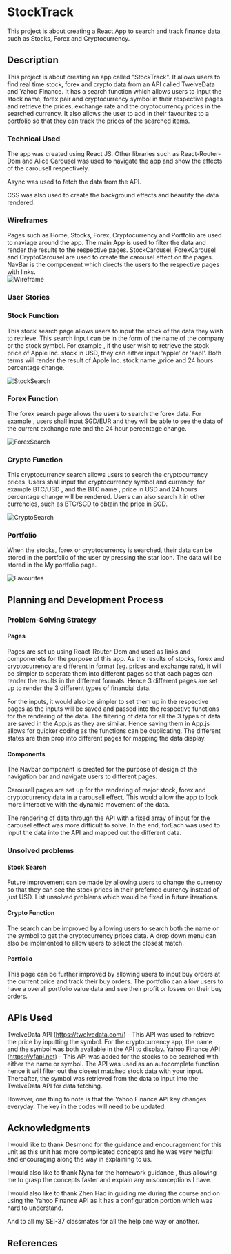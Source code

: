 # StockTrack

This project is about creating a React App to search and track finance data such as Stocks, Forex and Cryptocurrency.

## Description

This project is about creating an app called "StockTrack". It allows users to find real time stock, forex and crypto data from an API called TwelveData and Yahoo Finance. It has a search function which allows users to input the stock name, forex pair and cryptocurrency symbol in their respective pages and retrieve the prices, exchange rate and the cryptocurrency prices in the searched currency. It also allows the user to add in their favourites to a portfolio so that they can track the prices of the searched items.

### Technical Used

The app was created using React JS. Other libraries such as React-Router-Dom and Alice Carousel was used to navigate the app and show the effects of the carousell respectively.

Async was used to fetch the data from the API.

CSS was also used to create the background effects and beautify the data rendered.

### Wireframes

Pages such as Home, Stocks, Forex, Cryptocurrency and Portfolio are used to naviage around the app. The main App is used to filter the data and render the results to the respective pages. StockCarousel, ForexCarousel and CryptoCarousel are used to create the carousel effect on the pages. NavBar is the compoenent which directs the users to the respective pages with links.  
![Wireframe](https://i.ibb.co/Bw0tVzx/Screenshot-2022-07-01-at-3-03-29-PM.png)

### User Stories

### Stock Function

This stock search page allows users to input the stock of the data they wish to retrieve. This search input can be in the form of the name of the company or the stock symbol. For example , if the user wish to retrieve the stock price of Apple Inc. stock in USD, they can either input 'apple' or 'aapl'. Both terms will render the result of Apple Inc. stock name ,price and 24 hours percentage change.

![StockSearch](https://i.ibb.co/nz7NKJS/Screenshot-2022-06-30-at-8-04-34-PM.png)

### Forex Function

The forex search page allows the users to search the forex data. For example , users shall input SGD/EUR and they will be able to see the data of the current exchange rate and the 24 hour percentage change.

![ForexSearch](https://i.ibb.co/fxRwZ4T/Screenshot-2022-06-30-at-8-05-07-PM.png)

### Crypto Function

This cryptocurrency search allows users to search the cryptocurrency prices. Users shall input the cryptocurrency symbol and currency, for example BTC/USD , and the BTC name , price in USD and 24 hours percentage change will be rendered. Users can also search it in other currencies, such as BTC/SGD to obtain the price in SGD.

![CryptoSearch](https://i.ibb.co/grCprbT/Screenshot-2022-06-30-at-8-45-28-PM.png)

### Portfolio

When the stocks, forex or cryptocurrency is searched, their data can be stored in the portfolio of the user by pressing the star icon. The data will be stored in the My portfolio page.

![Favourites](https://i.ibb.co/TMfV287/Screenshot-2022-06-30-at-8-11-00-PM.png)

## Planning and Development Process

### Problem-Solving Strategy

#### Pages

Pages are set up using React-Router-Dom and used as links and componenets for the purpose of this app. As the results of stocks, forex and cryptocurrency are different in format (eg. prices and exchange rate), it will be simpler to seperate them into different pages so that each pages can render the results in the different formats. Hence 3 different pages are set up to render the 3 different types of financial data.

For the inputs, it would also be simpler to set them up in the respective pages as the inputs will be saved and passed into the respective functions for the rendering of the data. The filtering of data for all the 3 types of data are saved in the App.js as they are similar. Hence saving them in App.js allows for quicker coding as the functions can be duplicating. The different states are then prop into different pages for mapping the data display.

#### Components

The Navbar component is created for the purpose of design of the navigation bar and navigate users to different pages.

Carousell pages are set up for the rendering of major stock, forex and cryptocurrency data in a carousell effect. This would allow the app to look more interactive with the dynamic movement of the data.

The rendering of data through the API with a fixed array of input for the carousel effect was more difficult to solve. In the end, forEach was used to input the data into the API and mapped out the different data.

### Unsolved problems

#### Stock Search

Future improvement can be made by allowing users to change the currency so that they can see the stock prices in their preferred currency instead of just USD.
List unsolved problems which would be fixed in future iterations.

#### Crypto Function

The search can be improved by allowing users to search both the name or the symbol to get the cryptocurrency prices data. A drop down menu can also be implmented to allow users to select the closest match.

#### Portfolio

This page can be further improved by allowing users to input buy orders at the current price and track their buy orders. The portfolio can allow users to have a overall portfolio value data and see their profit or losses on their buy orders.

## APIs Used

TwelveData API (https://twelvedata.com/) - This API was used to retrieve the price by inputting the symbol. For the cryptocurrency app, the name and the symbol was both available in the API to display.
Yahoo Finance API (https://yfapi.net) - This API was added for the stocks to be searched with either the name or symbol. The API was used as an autocomplete function hence it will filter out the closest matched stock data with your input. Thereafter, the symbol was retrieved from the data to input into the TwelveData API for data fetching.

However, one thing to note is that the Yahoo Finance API key changes everyday. The key in the codes will need to be updated.

## Acknowledgments

I would like to thank Desmond for the guidance and encouragement for this unit as this unit has more complicated concepts and he was very helpful and encouraging along the way in explaining to us.

I would also like to thank Nyna for the homework guidance , thus allowing me to grasp the concepts faster and explain any misconceptions I have.

I would also like to thank Zhen Hao in guiding me during the course and on using the Yahoo Finance API as it has a configuration portion which was hard to understand.

And to all my SEI-37 classmates for all the help one way or another.

## References
